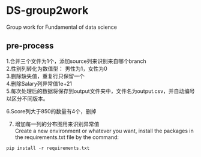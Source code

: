 # DS-group2work
Group work for Fundamental of data science

## pre-process  
1.合并三个文件为1个，添加source列来识别来自哪个branch  
2.性别列转化为数值型： 男性为1，女性为0  
3.删除缺失值，重复行只保留一个  
4.删除Salary列异常值1e+21  
5.每次处理后的数据将保存到output文件夹中，文件名为output.csv，并自动编号以区分不同版本。

6.Score列大于850的数量有4个，删掉  

7. 增加每一列的分布图用来识别异常值  
Create a new environment or whatever you want, install the packages in the requirements.txt file by the command:
```
pip install -r requirements.txt
```


